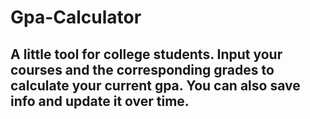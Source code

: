 # Gpa-Calculator
## A little tool for college students. Input your courses and the corresponding grades to calculate your current gpa. You can also save info and update it over time.
